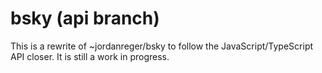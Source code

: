 # bsky (api branch)

This is a rewrite of ~jordanreger/bsky to follow the JavaScript/TypeScript API closer. It is still a work in progress.
